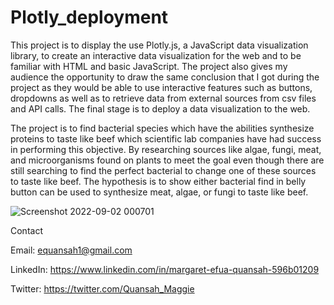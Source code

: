 # Plotly_deployment

This project is to display the use Plotly.js, a JavaScript data visualization library, to create an interactive data visualization for the web and to be familiar with HTML and basic JavaScript. The project also gives my audience the opportunity to draw the same conclusion that I got during the project as they would be able to use interactive features such as buttons, dropdowns as well as to retrieve data from external sources from csv files and API calls. The final stage is to deploy a data visualization to the web.

The project is to find bacterial species which have the abilities synthesize proteins to taste like beef which scientific lab companies have had success in performing this objective. By researching sources like algae, fungi, meat, and microorganisms found on plants to meet the goal even though there are still searching to find the perfect bacterial to change one of these sources to taste like beef. The hypothesis is to show either bacterial find in belly button can be used to synthesize meat, algae, or fungi to taste like beef.

![Screenshot 2022-09-02 000701](https://user-images.githubusercontent.com/90292072/188065062-ac86ef90-d7fc-49a6-be27-c435c732338e.png)




Contact

Email: equansah1@gmail.com

LinkedIn: https://www.linkedin.com/in/margaret-efua-quansah-596b01209 

Twitter: https://twitter.com/Quansah_Maggie
